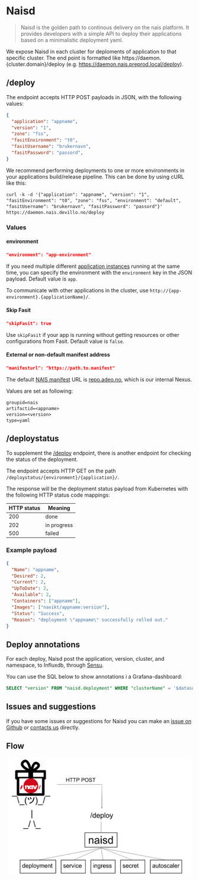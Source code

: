 Naisd
=====

> Naisd is the golden path to continous delivery on the nais platform. It provides developers with a simple API to deploy their applications based on a minimalistic deployment yaml.

We expose Naisd in each cluster for deploments of application to that specific cluster. The end point is formatted like  https://daemon.{cluster.domain}/deploy (e.g. https://daemon.nais.preprod.local/deploy).


## /deploy

The endpoint accepts HTTP POST payloads in JSON, with the following values:

```json
{
  "application": "appname",
  "version": "1",
  "zone": "fss",
  "fasitEnvironment": "t0",
  "fasitUsername": "brukernavn",
  "fasitPassword": "passord",
}
```

We recommend performing deployments to one or more environments in your applications build/release pipeline. This can be done by using cURL like this:

```
curl -k -d '{"application": "appname", "version": "1", "fasitEnvironment": "t0", "zone": "fss", "environment": "default", "fasitUsername": "brukernavn", "fasitPassword": "passord"}' https://daemon.nais.devillo.no/deploy
```


### Values

#### environment

```json
"environment": "app-environment"
```

If you need multiple different [application instances](/dev-guide/service_discovery) running at the same time, you can specify the environment with the `environment` key in the JSON payload. Default value is `app`.

To communicate with other applications in the cluster, use `http://{app-environment}.{applicationName}/`.


#### Skip Fasit

```json
"skipFasit": true
```

Use `skipFasit` if your app is running without getting resources or other configurations from Fasit. Default value is `false`.


#### External or non-default manifest address

```json
"manifesturl": "https://path.to.manifest"
```

The default [NAIS manifest](/contracts/manifest) URL is [repo.adeo.no](https://repo.adeo.no/), which is our internal Nexus.

Values are set as following:
```text
groupid=nais
artifactid=<appname>
version=<version>
type=yaml
```


## /deploystatus

To supplement the [/deploy](/deployment#deploy) endpoint, there is another endpoint for checking the status of the deployment.

The endpoint accepts HTTP GET on the path `/deploystatus/{environment}/{application}/`.

The response will be the deployment status payload from Kubernetes with the following HTTP status code mappings:

| HTTP status | Meaning     |
| ----------- | ----------- |
| 200         | done        |
| 202         | in progress |
| 500         | failed      |


### Example payload

```json
{
  "Name": "appname",
  "Desired": 2,
  "Current": 2,
  "UpToDate": 2,
  "Available": 2,
  "Containers": ["appname"],
  "Images": ["navikt/appname:version"],
  "Status": "Success",
  "Reason": "deployment \"appname\" successfully rolled out."
}
```


## Deploy annotations

For each deploy, Naisd post the application, version, cluster, and namespace, to Influxdb, through [Sensu](/contracts/metrics#push-metrics).

You can use the SQL below to show annotations i a Grafana-dashboard:

```sql
SELECT "version" FROM "naisd.deployment" WHERE "clusterName" = '$datasource$' AND "application" =~ /^$app$/ AND "namespace" =~ /^$namespace$/ AND $timeFilter
```


## Issues and suggestions

If you have some issues or suggestions for Naisd you can make an [issue on Github](https://github.com/nais/naisd/issues) or [contacts us](/#contact-us) directly.


## Flow

![overview](/_media/naisd.png)
